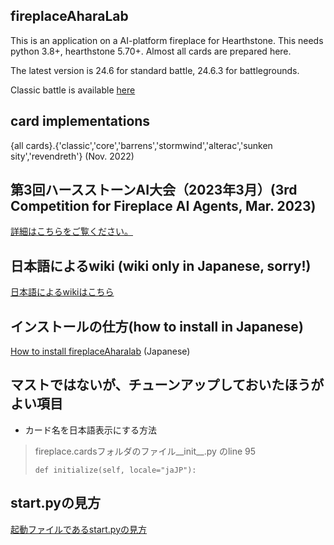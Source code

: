 ## fireplaceAharaLab

This is an application on a AI-platform fireplace for Hearthstone.
This needs python 3.8+, hearthstone 5.70+. Almost all cards are prepared here.

The latest version is 24.6 for standard battle, 24.6.3 for battlegrounds.

Classic battle is available [here](https://github.com/aharalabMeiji/fireplaceAharaLab/releases/tag/competition3)

## card implementations
{all cards}.{'classic','core','barrens','stormwind','alterac','sunken sity','revendreth'} (Nov. 2022)

## 第3回ハースストーンAI大会（2023年3月）(3rd Competition for Fireplace AI Agents, Mar. 2023)

[詳細はこちらをご覧ください。](https://github.com/aharalabMeiji/fireplaceAharaLab/wiki/第三回大会要領)

## 日本語によるwiki (wiki only in Japanese, sorry!)

[日本語によるwikiはこちら](https://github.com/aharalabMeiji/fireplaceAharaLab/wiki/)

## インストールの仕方(how to install in Japanese)

[How to install fireplaceAharalab](https://github.com/aharalabMeiji/fireplaceAharaLab/wiki/%E3%81%AF%E3%81%98%E3%82%81%E3%81%8B%E3%81%9F) (Japanese)

## マストではないが、チューンアップしておいたほうがよい項目

* カード名を日本語表示にする方法

> fireplace.cardsフォルダのファイル\_\_init\_\_.py のline 95
>
>     def initialize(self, locale="jaJP"):
>


## start.pyの見方

[起動ファイルであるstart.pyの見方](https://github.com/aharalabMeiji/fireplaceAharaLab/wiki/start.py-%E3%81%AE%E8%A6%8B%E6%96%B9%E3%80%82)
